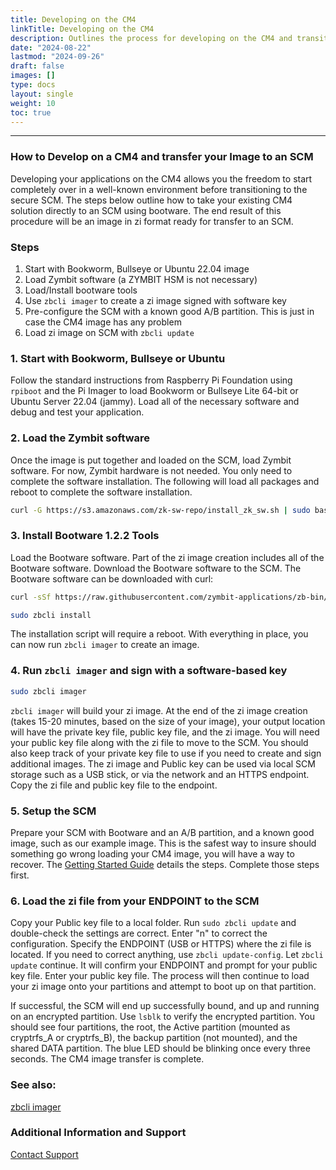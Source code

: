 ```yaml
---
title: Developing on the CM4
linkTitle: Developing on the CM4
description: Outlines the process for developing on the CM4 and transitioning to the secure SCM
date: "2024-08-22"
lastmod: "2024-09-26"
draft: false
images: []
type: docs
layout: single
weight: 10
toc: true
---
```


-----

### How to Develop on a CM4 and transfer your Image to an SCM

Developing your applications on the CM4 allows you the freedom to start completely over in a well-known environment before transitioning to the secure SCM. The steps below outline how to take your existing CM4 solution directly to an SCM using bootware. The end result of this procedure will be an image in zi format ready for transfer to an SCM.

### Steps
1. Start with Bookworm, Bullseye or Ubuntu 22.04 image
2. Load Zymbit software (a ZYMBIT HSM is not necessary)
3. Load/Install bootware tools
4. Use `zbcli imager` to create a zi image signed with software key
5. Pre-configure the SCM with a known good A/B partition. This is just in case the CM4 image has any problem
6. Load zi image on SCM with `zbcli update`

### 1. Start with Bookworm, Bullseye or Ubuntu

Follow the standard instructions from Raspberry Pi Foundation using `rpiboot` and the Pi Imager to load Bookworm or Bullseye Lite 64-bit or Ubuntu Server 22.04 (jammy). Load all of the necessary software and debug and test your application.

### 2. Load the Zymbit software

Once the image is put together and loaded on the SCM, load Zymbit software. For now, Zymbit hardware is not needed. You only need to complete the software installation. The following will load all packages and reboot to complete the software installation.

```bash
curl -G https://s3.amazonaws.com/zk-sw-repo/install_zk_sw.sh | sudo bash
```

### 3. Install Bootware 1.2.2 Tools

Load the Bootware software. Part of the zi image creation includes all of the Bootware software. Download the Bootware software to the SCM. The Bootware software can be downloaded with curl:

```bash
curl -sSf https://raw.githubusercontent.com/zymbit-applications/zb-bin/main/install.sh | sudo bash
```

```bash
sudo zbcli install
```

The installation script will require a reboot. With everything in place, you can now run `zbcli imager` to create an image.

### 4. Run `zbcli imager` and sign with a software-based key

```bash
sudo zbcli imager
```

`zbcli imager` will build your zi image. At the end of the zi image creation (takes 15-20 minutes, based on the size of your image), your output location will have the private key file, public key file, and the zi image. You will need your public key file along with the zi file to move to the SCM. You should also keep track of your private key file to use if you need to create and sign additional images. The zi image and Public key can be used via local SCM storage such as a USB stick, or via the network and an HTTPS endpoint. Copy the zi file and public key file to the endpoint.

### 5. Setup the SCM

Prepare your SCM with Bootware and an A/B partition, and a known good image, such as our example image. This is the safest way to insure should something go wrong loading your CM4 image, you will have a way to recover. The [Getting Started Guide](../../getting-started/) details the steps. Complete those steps first.

### 6. Load the zi file from your ENDPOINT to the SCM

Copy your Public key file to a local folder. Run `sudo zbcli update` and double-check the settings are correct. Enter "n" to correct the configuration. Specify the ENDPOINT (USB or HTTPS) where the zi file is located. If you need to correct anything, use `zbcli update-config`. Let `zbcli update` continue. It will confirm your ENDPOINT and prompt for your public key file. Enter your public key file. The process will then continue to load your zi image onto your partitions and attempt to boot up on that partition.

If successful, the SCM will end up successfully bound, and up and running on an encrypted partition. Use `lsblk` to verify the encrypted partition. You should see four partitions, the root, the Active partition (mounted as cryptrfs_A or cryptrfs_B), the backup partition (not mounted), and the shared DATA partition. The blue LED should be blinking once every three seconds. The CM4 image transfer is complete.


### See also:

[zbcli imager](../../zbcli/imager)


### Additional Information and Support

[Contact Support](mailto:support@zymbit.com)

